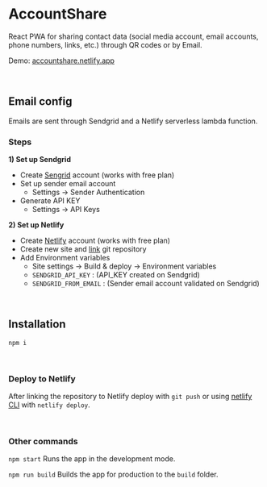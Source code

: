 # AccountShare

React PWA for sharing contact data (social media account, email accounts, phone numbers, links, etc.) through QR codes or by Email.

Demo: [accountshare.netlify.app](https://accountshare.netlify.app)

&nbsp;&nbsp;

## Email config

Emails are sent through Sendgrid and a Netlify serverless lambda function.

### Steps

**1) Set up Sendgrid**

- Create [Sengrid](https://sendgrid.com) account (works with free plan)
- Set up sender email account
  - Settings -> Sender Authentication
- Generate API KEY
  - Settings -> API Keys

**2) Set up Netlify**

- Create [Netlify](https://netlify.com) account (works with free plan)
- Create new site and [link](https://cli.netlify.com/commands/link) git repository
- Add Environment variables
  - Site settings -> Build & deploy -> Environment variables
  - `SENDGRID_API_KEY` : (API_KEY created on Sendgrid)
  - `SENDGRID_FROM_EMAIL` : (Sender email account validated on Sendgrid)

&nbsp;&nbsp;

## Installation

`npm i`

&nbsp;
### Deploy to Netlify

After linking the repository to Netlify deploy with `git push` or using [netlify CLI](https://cli.netlify.com/) with `netlify deploy`.

&nbsp;
### Other commands

`npm start`
Runs the app in the development mode.

`npm run build`
Builds the app for production to the `build` folder.
